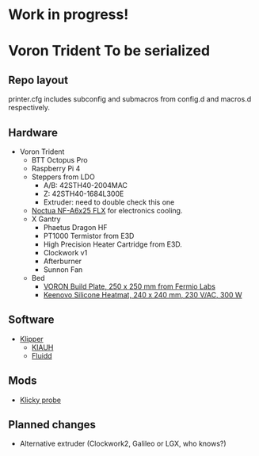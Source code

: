 # Work in progress!
# Voron Trident To be serialized

## Repo layout
printer.cfg includes subconfig and submacros from config.d and macros.d respectively.

## Hardware
- Voron Trident
  - BTT Octopus Pro
  - Raspberry Pi 4
  - Steppers from LDO
    - A/B: 42STH40-2004MAC
    - Z: 42STH40-1684L300E
    - Extruder: need to double check this one
  - [Noctua NF-A6x25 FLX](https://noctua.at/en/nf-a6x25-flx) for electronics cooling.
  - X Gantry
    - Phaetus Dragon HF
    - PT1000 Termistor from E3D
    - High Precision Heater Cartridge from E3D.
    - Clockwork v1
    - Afterburner
    - Sunnon Fan
  - Bed
    - [VORON Build Plate, 250 x 250 mm from Fermio Labs](https://fermio.xyz/fermio-labs-gmbh/voron-build-plate-250-x-250-mm/)
    - [Keenovo Silicone Heatmat, 240 x 240 mm, 230 V/AC, 300 W](https://fermio.xyz/keenovo-international-group-limited/keenovo-silicone-heatmat-240-x-240-mm-230-v-ac-300-w/)

## Software
- [Klipper](https://github.com/Klipper3d/klipper)
  - [KIAUH](https://github.com/th33xitus/kiauh)
  - [Fluidd](https://github.com/fluidd-core/fluidd)

## Mods
- [Klicky probe](https://github.com/jlas1/Klicky-Probe)

## Planned changes
- Alternative extruder (Clockwork2, Galileo or LGX, who knows?)
